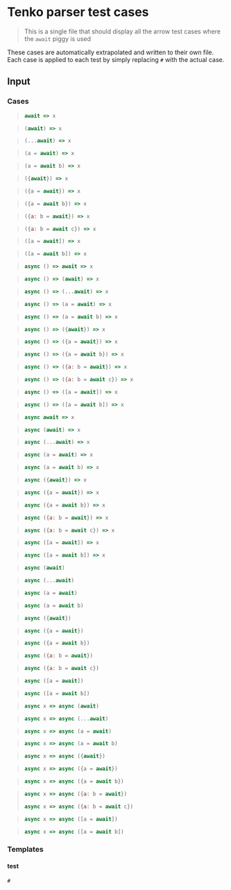 # Tenko parser test cases

> This is a single file that should display all the arrow test cases where the `await` piggy is used

These cases are automatically extrapolated and written to their own file.
Each case is applied to each test by simply replacing `#` with the actual case.

## Input

### Cases

> `````js
> await => x
> `````

> `````js
> (await) => x
> `````

> `````js
> (...await) => x
> `````

> `````js
> (a = await) => x
> `````

> `````js
> (a = await b) => x
> `````

> `````js
> ({await}) => x
> `````

> `````js
> ({a = await}) => x
> `````

> `````js
> ({a = await b}) => x
> `````

> `````js
> ({a: b = await}) => x
> `````

> `````js
> ({a: b = await c}) => x
> `````

> `````js
> ([a = await]) => x
> `````

> `````js
> ([a = await b]) => x
> `````

> `````js
> async () => await => x
> `````

> `````js
> async () => (await) => x
> `````

> `````js
> async () => (...await) => x
> `````

> `````js
> async () => (a = await) => x
> `````

> `````js
> async () => (a = await b) => x
> `````

> `````js
> async () => ({await}) => x
> `````

> `````js
> async () => ({a = await}) => x
> `````

> `````js
> async () => ({a = await b}) => x
> `````

> `````js
> async () => ({a: b = await}) => x
> `````

> `````js
> async () => ({a: b = await c}) => x
> `````

> `````js
> async () => ([a = await]) => x
> `````

> `````js
> async () => ([a = await b]) => x
> `````

> `````js
> async await => x
> `````

> `````js
> async (await) => x
> `````

> `````js
> async (...await) => x
> `````

> `````js
> async (a = await) => x
> `````

> `````js
> async (a = await b) => x
> `````

> `````js
> async ({await}) => x
> `````

> `````js
> async ({a = await}) => x
> `````

> `````js
> async ({a = await b}) => x
> `````

> `````js
> async ({a: b = await}) => x
> `````

> `````js
> async ({a: b = await c}) => x
> `````

> `````js
> async ([a = await]) => x
> `````

> `````js
> async ([a = await b]) => x
> `````

> `````js
> async (await)
> `````

> `````js
> async (...await)
> `````

> `````js
> async (a = await)
> `````

> `````js
> async (a = await b)
> `````

> `````js
> async ({await})
> `````

> `````js
> async ({a = await})
> `````

> `````js
> async ({a = await b})
> `````

> `````js
> async ({a: b = await})
> `````

> `````js
> async ({a: b = await c})
> `````

> `````js
> async ([a = await])
> `````

> `````js
> async ([a = await b])
> `````

> `````js
> async x => async (await)
> `````

> `````js
> async x => async (...await)
> `````

> `````js
> async x => async (a = await)
> `````

> `````js
> async x => async (a = await b)
> `````

> `````js
> async x => async ({await})
> `````

> `````js
> async x => async ({a = await})
> `````

> `````js
> async x => async ({a = await b})
> `````

> `````js
> async x => async ({a: b = await})
> `````
>
> `````js
> async x => async ({a: b = await c})
> `````

> `````js
> async x => async ([a = await])
> `````

> `````js
> async x => async ([a = await b])
> `````

### Templates

#### test

`````js
#
`````
